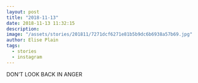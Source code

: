 ```yaml
---
layout: post
title: "2018-11-13"
date: 2018-11-13 11:32:15
description: 
image: "/assets/stories/201811/7271dcf6271e81b5b9dc6b6938a57b69.jpg"
author: Elise Plain
tags: 
  - stories
  - instagram
---
```


DON’T LOOK BACK
IN ANGER
<p></p>
